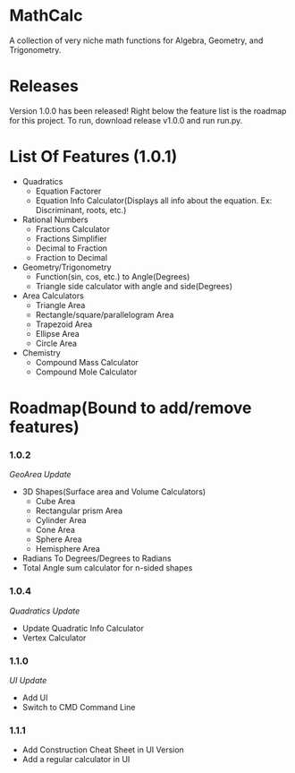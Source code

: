 # MathCalc
A collection of very niche math functions for Algebra, Geometry, and Trigonometry.
# Releases
Version 1.0.0 has been released! Right below the feature list is the roadmap for this project. To run, download release v1.0.0 and run run.py.
# List Of Features (1.0.1)
* Quadratics
    * Equation Factorer
    * Equation Info Calculator(Displays all info about the equation. Ex: Discriminant, roots, etc.)
* Rational Numbers
    * Fractions Calculator
    * Fractions Simplifier
    * Decimal to Fraction
    * Fraction to Decimal
* Geometry/Trigonometry
    * Function(sin, cos, etc.) to Angle(Degrees)
    * Triangle side calculator with angle and side(Degrees)
* Area Calculators
    * Triangle Area
    * Rectangle/square/parallelogram Area
    * Trapezoid Area
    * Ellipse Area
    * Circle Area
* Chemistry
    * Compound Mass Calculator
    * Compound Mole Calculator
# Roadmap(Bound to add/remove features)

### 1.0.2
*GeoArea Update*
* 3D Shapes(Surface area and Volume Calculators)
    * Cube Area
    * Rectangular prism Area
    * Cylinder Area
    * Cone Area
    * Sphere Area
    * Hemisphere Area
* Radians To Degrees/Degrees to Radians
* Total Angle sum calculator for n-sided shapes

### 1.0.4
*Quadratics Update*
* Update Quadratic Info Calculator
* Vertex Calculator

### 1.1.0
*UI Update*
* Add UI
* Switch to CMD Command Line

### 1.1.1
* Add Construction Cheat Sheet in UI Version
* Add a regular calculator in UI

